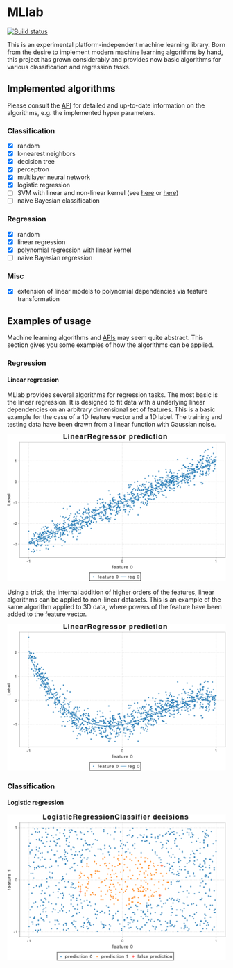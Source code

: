 # MLlab

[![Build status](https://travis-ci.org/andb0t/MLlab.svg?branch=master)](https://travis-ci.org/andb0t)

This is an experimental platform-independent machine learning library. Born from the desire to implement modern machine learning algorithms by hand, this project has grown considerably and provides now basic algorithms for various classification and regression tasks.


## Implemented algorithms
Please consult the [API](https://andb0t.github.io/MLlab/api/index.html) for detailed and up-to-date information on the algorithms, e.g. the implemented hyper parameters.

### Classification
- [x] random
- [x] k-nearest neighbors
- [x] decision tree
- [x] perceptron
- [x] multilayer neural network
- [x] logistic regression
- [ ] SVM with linear and non-linear kernel (see [here](http://alex.smola.org/teaching/pune2007/pune_3.pdf) or [here](https://oceandatamining.sciencesconf.org/conference/oceandatamining/program/OBIDAM14_Canu.pdf))
- [ ] naive Bayesian classification

### Regression
- [x] random
- [x] linear regression
- [x] polynomial regression with linear kernel
- [ ] naive Bayesian regression

### Misc
- [x] extension of linear models to polynomial dependencies via feature transformation


## Examples of usage
Machine learning algorithms and [APIs](https://andb0t.github.io/MLlab/api/index.html) may seem quite abstract. This section gives you some examples of how the algorithms can be applied.

### Regression

#### Linear regression
MLlab provides several algorithms for regression tasks. The most basic is the linear regression. It is designed to fit data with a underlying linear dependencies on an arbitrary dimensional set of features. This is a basic example for the case of a 1D feature vector and a 1D label. The training and testing data have been drawn from a linear function with Gaussian noise.

![Linear regression](./linear_regression_example.png)

Using a trick, the internal addition of higher orders of the features, linear algorithms can be applied to non-linear datasets. This is an example of the same algorithm applied to 3D data, where powers of the feature have been added to the feature vector.

![Linear regression](./linear_regression_cubic_example.png)

### Classification

#### Logistic regression

![Linear regression](./logisticregression_classification_quadratic_example.png)

<!-- ## Algorithm details

### Linear regression
### Linear regression
### Linear regression
### Linear regression
### Linear regression -->
